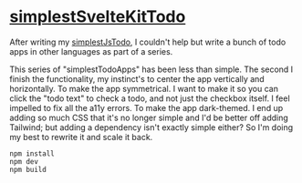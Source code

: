 # [simplestSvelteKitTodo](http://simplestsveltekittodo.madr.io/)

After writing my [simplestJsTodo](http://simplestjstodo.madr.io/), I couldn't help but write a bunch of todo apps in other languages as part of a series.

This series of "simplestTodoApps" has been less than simple. The second I finish the functionality, my instinct's to center the app vertically and horizontally. To make the app symmetrical. I want to make it so you can click the "todo text" to check a todo, and not just the checkbox itself. I feel impelled to fix all the a11y errors. To make the app dark-themed. I end up adding so much CSS that it's no longer simple and I'd be better off adding Tailwind; but adding a dependency isn't exactly simple either? So I'm doing my best to rewrite it and scale it back.

```
npm install
npm dev
npm build
```
